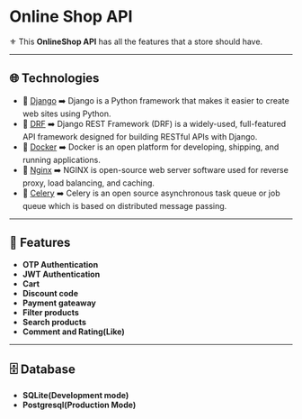 # Online Shop API

⚜️ This **OnlineShop API** has all the features that a store should have.

---

## 🌐 Technologies

- 💠 [Django](https://www.djangoproject.com/) ➡️ Django is a Python framework that makes it easier to create web sites using Python.
- 💠 [DRF](https://www.django-rest-framework.org/) ➡️ Django REST Framework (DRF) is a widely-used, full-featured API framework designed for building RESTful APIs with Django.
- 💠 [Docker](https://www.docker.com/) ➡️ Docker is an open platform for developing, shipping, and running applications.
- 💠 [Nginx](https://nginx.org/) ➡️ NGINX is open-source web server software used for reverse proxy, load balancing, and caching.
- 💠 [Celery](https://docs.celeryq.dev/en/stable/) ➡️ Celery is an open source asynchronous task queue or job queue which is based on distributed message passing.

---

## 🚀 Features

- **OTP Authentication**
- **JWT Authentication**
- **Cart**
- **Discount code**
- **Payment gateaway**
- **Filter products**
- **Search products**
- **Comment and Rating(Like)**

---

## 🗄️ Database

- **SQLite(Development mode)**
- **Postgresql(Production Mode)**
